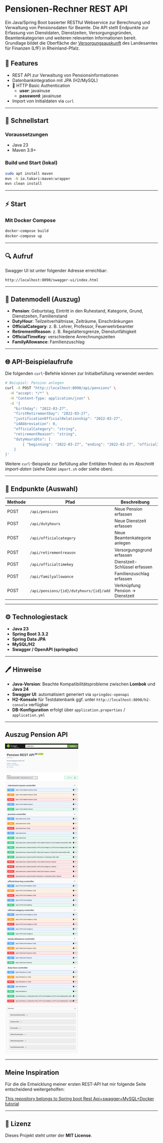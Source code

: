 # Pensionen-Rechner REST API

Ein Java/Spring Boot basierter RESTful Webservice zur Berechnung und Verwaltung von Pensionsdaten für Beamte. Die API stellt Endpunkte zur Erfassung von Dienstdaten, Dienstzeiten, Versorgungsgründen, Beamtenkategorien und weiteren relevanten Informationen bereit. Grundlage bildet die Oberfläche der [Versorgungsauskunft](https://www.lff.rlp.de/service/versorgungsauskunft/versorgungsauskunftsprogramm) des Landesamtes für Finanzen (LfF) in Rheinland-Pfalz.

## 🌟 Features

* REST API zur Verwaltung von Pensionsinformationen
* Datenbankintegration mit JPA (H2/MySQL)
* 🔐 HTTP Basic Authentication
  * **user**: javainuse
  * **password**: javainuse
* Import von Initialdaten via `curl`

---

## 🚀 Schnellstart

### Voraussetzungen

* Java 23
* Maven 3.9+

### Build und Start (lokal)

```bash
sudo apt install maven
mvn -N io.takari:maven:wrapper
mvn clean install
```

---

## ⚡️ Start

### Mit Docker Compose

```bash
docker-compose build
docker-compose up
```

---

## 🔍 Aufruf

Swagger UI ist unter folgender Adresse erreichbar:

```
http://localhost:8090/swagger-ui/index.html
```

---

## 📂 Datenmodell (Auszug)

* **Pension**: Geburtstag, Eintritt in den Ruhestand, Kategorie, Grund, Dienstzeiten, Familienstand
* **DutyHour**: Teilzeitverhältnisse, Zeiträume, Einschränkungen
* **OfficialCategory**: z. B. Lehrer, Professor, Feuerwehrbeamter
* **RetirementReason**: z. B. Regelaltersgrenze, Dienstunfähigkeit
* **OfficialTimeKey**: verschiedene Anrechnungszeiten
* **FamilyAllowance**: Familienzuschlag

---

## 🌐 API-Beispielaufrufe

Die folgenden `curl`-Befehle können zur Initialbefüllung verwendet werden:

```bash
# Beispiel: Pension anlegen
curl -X POST "http://localhost:8090/api/pensions" \
  -H "accept: */*" \
  -H "Content-Type: application/json" \
  -d '{
    "birthday": "2022-03-27",
    "firstRetirementDay": "2022-03-27",
    "justificationOfficialRelationship": "2022-03-27",
    "idAbbreviation": 0,
    "officialCategory": "string",
    "retirementReason": "string",
    "dutyHoursDto": [
        { "beginning": "2022-03-27", "ending": "2022-03-27", "officialId": 0, "restriction": "string" }
    ]
}'
```

Weitere `curl`-Beispiele zur Befüllung aller Entitäten findest du im Abschnitt *import-daten* (siehe Datei `import.sh` oder siehe oben).

---

## 🚜 Endpunkte (Auswahl)

| Methode | Pfad                                    | Beschreibung                     |
| ------- | --------------------------------------- | -------------------------------- |
| POST    | `/api/pensions`                         | Neue Pension erfassen            |
| POST    | `/api/dutyhours`                        | Neue Dienstzeit erfassen         |
| POST    | `/api/officialcategory`                 | Neue Beamtenkategorie anlegen    |
| POST    | `/api/retirementreason`                 | Versorgungsgrund erfassen        |
| POST    | `/api/officialtimekey`                  | Dienstzeit-Schlüssel erfassen    |
| POST    | `/api/familyallowance`                  | Familienzuschlag erfassen        |
| POST    | `/api/pensions/{id}/dutyhours/{id}/add` | Verknüpfung Pension → Dienstzeit |

---

## ⚙️ Technologiestack

* **Java 23**
* **Spring Boot 3.3.2**
* **Spring Data JPA**
* **MySQL/H2**
* **Swagger / OpenAPI (springdoc)**

---

## 🖊️ Hinweise

* **Java-Version**: Beachte Kompatibilitätsprobleme zwischen **Lombok** und **Java 24**
* **Swagger UI**: automatisiert generiert via `springdoc-openapi`
* **H2-Konsole** für Testdatenbank ggf. unter `http://localhost:8090/h2-console` verfügbar
* **DB-Konfiguration** erfolgt über `application.properties` / `application.yml`

---

## Auszug Pension API


![PensionAPI](./screen_api.png "pension_api")

---

## Meine Inspiration

Für die die Entwicklung meiner ersten REST-API hat mir folgende Seite entscheidend weitergeholfen:

[This repository belongs to Spring boot Rest Api+swagger+MySQL+Docker tutorial](https://mshaeri.com/blog/restful-spring-boot-application-swagger-mysql-docker-a-real-world-example/)

---

## 📃 Lizenz

Dieses Projekt steht unter der **MIT License**.




